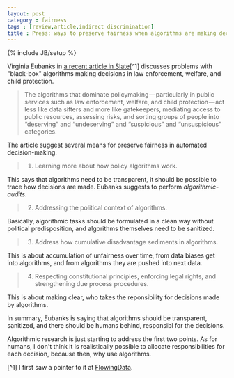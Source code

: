 ```yaml
---
layout: post
category : fairness 
tags : [review,article,indirect discrimination]
title : Press: ways to preserve fairness when algorithms are making decisions
---
```

{% include JB/setup %}

Virginia Eubanks in [a recent article in Slate](http://www.slate.com/articles/technology/future_tense/2015/04/the_dangers_of_letting_algorithms_enforce_policy.single.html)[^1]
discusses problems with "black-box" algorithms making decisions in law enforcement, welfare, and child protection.

> The algorithms that dominate policymaking — particularly in public services such as law enforcement, welfare, and child protection — act less like data sifters and more like gatekeepers, mediating access to public resources, assessing risks, and sorting groups of people into “deserving” and “undeserving” and “suspicious” and “unsuspicious” categories.

The article suggest several means for preserve fairness in automated decision-making.

> 1) Learning more about how policy algorithms work.

This says that algorithms need to be transparent, it should be possible to trace how decisions are made. Eubanks suggests to perform *algorithmic-audits*.

> 2) Addressing the political context of algorithms.

Basically, algorithmic tasks should be formulated in a clean way without political predisposition, and algorithms themselves need to be sanitized. 

> 3) Address how cumulative disadvantage sediments in algorithms.

This is about accumulation of unfairness over time, from data biases get into algorithms, and from algorithms they are pushed into next data. 

> 4) Respecting constitutional principles, enforcing legal rights, and strengthening due process procedures.

This is about making clear, who takes the reponsibility for decisions made by algorithms.

In summary, Eubanks is saying that algorithms should be transparent, sanitized, and there should be humans behind, responsibl for the decisions.

Algorithmic research is just starting to address the first two points. 
As for humans, I don't think it is realistically possible to allocate responsibilities for each decision, because then, why use algorithms.  


[^1] I first saw a pointer to it at [FlowingData](http://flowingdata.com/).